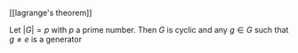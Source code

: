 [[lagrange's theorem]]

Let $|G| = p$ with $p$ a prime number. Then $G$ is cyclic and any $g\in G$ such that $g\neq e$ is a generator